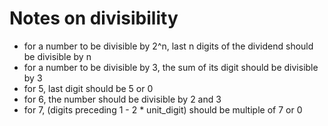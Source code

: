 # Notes on divisibility

- for a number to be divisible by 2^n, last n digits of the dividend should be divisible by n
- for a number to be divisible by 3, the sum of its digit should be divisible by 3
- for 5, last digit should be 5 or 0
- for 6, the number should be divisible by 2 and 3
- for 7,  (digits preceding 1 - 2 * unit_digit) should be multiple of 7 or 0


